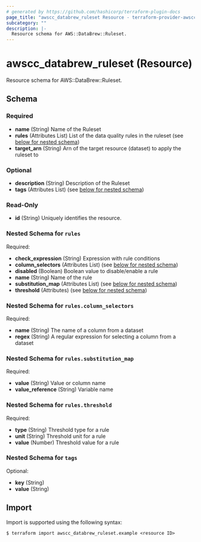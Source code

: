 ```yaml
---
# generated by https://github.com/hashicorp/terraform-plugin-docs
page_title: "awscc_databrew_ruleset Resource - terraform-provider-awscc"
subcategory: ""
description: |-
  Resource schema for AWS::DataBrew::Ruleset.
---
```


# awscc_databrew_ruleset (Resource)

Resource schema for AWS::DataBrew::Ruleset.



<!-- schema generated by tfplugindocs -->
## Schema

### Required

- **name** (String) Name of the Ruleset
- **rules** (Attributes List) List of the data quality rules in the ruleset (see [below for nested schema](#nestedatt--rules))
- **target_arn** (String) Arn of the target resource (dataset) to apply the ruleset to

### Optional

- **description** (String) Description of the Ruleset
- **tags** (Attributes List) (see [below for nested schema](#nestedatt--tags))

### Read-Only

- **id** (String) Uniquely identifies the resource.

<a id="nestedatt--rules"></a>
### Nested Schema for `rules`

Required:

- **check_expression** (String) Expression with rule conditions
- **column_selectors** (Attributes List) (see [below for nested schema](#nestedatt--rules--column_selectors))
- **disabled** (Boolean) Boolean value to disable/enable a rule
- **name** (String) Name of the rule
- **substitution_map** (Attributes List) (see [below for nested schema](#nestedatt--rules--substitution_map))
- **threshold** (Attributes) (see [below for nested schema](#nestedatt--rules--threshold))

<a id="nestedatt--rules--column_selectors"></a>
### Nested Schema for `rules.column_selectors`

Required:

- **name** (String) The name of a column from a dataset
- **regex** (String) A regular expression for selecting a column from a dataset


<a id="nestedatt--rules--substitution_map"></a>
### Nested Schema for `rules.substitution_map`

Required:

- **value** (String) Value or column name
- **value_reference** (String) Variable name


<a id="nestedatt--rules--threshold"></a>
### Nested Schema for `rules.threshold`

Required:

- **type** (String) Threshold type for a rule
- **unit** (String) Threshold unit for a rule
- **value** (Number) Threshold value for a rule



<a id="nestedatt--tags"></a>
### Nested Schema for `tags`

Optional:

- **key** (String)
- **value** (String)

## Import

Import is supported using the following syntax:

```shell
$ terraform import awscc_databrew_ruleset.example <resource ID>
```
